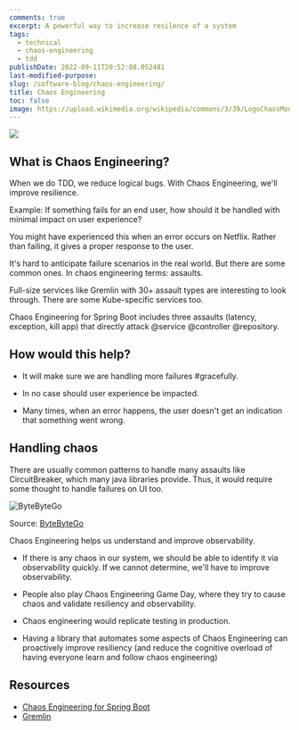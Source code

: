 ```yaml
---
comments: true
excerpt: A powerful way to increase resilence of a system
tags:
  - technical
  - chaos-engineering
  - tdd
publishDate: 2022-09-11T20:52:08.052481
last-modified-purpose:
slug: /software-blog/chaos-engineering/
title: Chaos Engineering
toc: false
image: https://upload.wikimedia.org/wikipedia/commons/3/39/LogoChaosMonkeysNetflix.png
---
```


![](https://upload.wikimedia.org/wikipedia/commons/3/39/LogoChaosMonkeysNetflix.png)

## What is Chaos Engineering?

When we do TDD, we reduce logical bugs. With Chaos Engineering, we'll improve resilience.

Example: If something fails for an end user, how should it be handled with minimal impact on user experience?

You might have experienced this when an error occurs on Netflix. Rather than failing, it gives a proper response to the user.

It's hard to anticipate failure scenarios in the real world. But there are some common ones. In chaos engineering terms: assaults.

Full-size services like Gremlin with 30+ assault types are interesting to look through.
There are some Kube-specific services too.

Chaos Engineering for Spring Boot includes three assaults (latency, exception, kill app) that directly attack @service @controller @repository.

## How would this help?

- It will make sure we are handling more failures #gracefully.

- In no case should user experience be impacted.

- Many times, when an error happens, the user doesn't get an indication that something went wrong.

## Handling chaos

There are usually common patterns to handle many assaults like CircuitBreaker, which many java libraries provide. Thus, it would require some thought to handle failures on UI too.

![ByteByteGo](/images/software-blog/chaos-engineering.jpeg)

Source: [ByteByteGo](https://bytebytego.com/newsletter)

Chaos Engineering helps us understand and improve observability.

- If there is any chaos in our system, we should be able to identify it via observability quickly. If we cannot determine, we'll have to improve observability.

- People also play Chaos Engineering Game Day, where they try to cause chaos and validate resiliency and observability.

- Chaos engineering would replicate testing in production.

- Having a library that automates some aspects of Chaos Engineering can proactively improve resiliency (and reduce the cognitive overload of having everyone learn and follow chaos engineering)

## Resources

- [Chaos Engineering for Spring Boot](https://codecentric.github.io/chaos-monkey-spring-boot/)
- [Gremlin](https://www.gremlin.com/)
